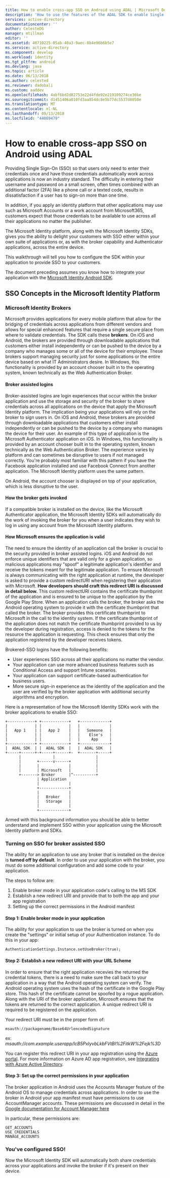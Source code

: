 ```yaml
---
title: How to enable cross-app SSO on Android using ADAL | Microsoft Docs
description: 'How to use the features of the ADAL SDK to enable Single Sign On across your applications. '
services: active-directory
documentationcenter: ''
author: CelesteDG
manager: mtillman
editor: ''
ms.assetid: 40710225-05ab-40a3-9aec-8b4e96b6b5e7
ms.service: active-directory
ms.component: develop
ms.workload: identity
ms.tgt_pltfrm: android
ms.devlang: java
ms.topic: article
ms.date: 06/13/2018
ms.author: celested
ms.reviewer: dadobali
ms.custom: aaddev
ms.openlocfilehash: 4abf6bd2d82753e22d4fde92e219109274ce36be
ms.sourcegitcommit: d1451406a010fd3aa854dc8e5b77dc5537d8050e
ms.translationtype: MT
ms.contentlocale: nl-NL
ms.lasthandoff: 09/13/2018
ms.locfileid: "44869479"
---
```

# <a name="how-to-enable-cross-app-sso-on-android-using-adal"></a>How to enable cross-app SSO on Android using ADAL
Providing Single Sign-On (SSO) so that users only need to enter their credentials once and have those credentials automatically work across applications is now an industry standard. The difficulty in entering their username and password on a small screen, often times combined with an additional factor (2FA) like a phone call or a texted code, results in dissatisfaction if a user has to sign-on more than one time.

In addition, if you apply an identity platform that other applications may use such as Microsoft Accounts or a work account from Microsoft365, customers expect that those credentials to be available to use across all their applications no matter the publisher.

The Microsoft Identity platform, along with the Microsoft Identity SDKs, gives you the ability to delight your customers with SSO either within your own suite of applications or, as with the broker capability and Authenticator applications, across the entire device.

This walkthrough will tell you how to configure the SDK within your application to provide SSO to your customers.

The document preceding assumes you know how to integrate your application with the [Microsoft Identity Android SDK](https://github.com/AzureAD/azure-activedirectory-library-for-android).

## <a name="sso-concepts-in-the-microsoft-identity-platform"></a>SSO Concepts in the Microsoft Identity Platform
### <a name="microsoft-identity-brokers"></a>Microsoft Identity Brokers
Microsoft provides applications for every mobile platform that allow for the bridging of credentials across applications from different vendors and allows for special enhanced features that require a single secure place from where to validate credentials. The SDK calls these **brokers**. On iOS and Android, the brokers are provided through downloadable applications that customers either install independently or can be pushed to the device by a company who manages some or all of the device for their employee. These brokers support managing security just for some applications or the entire device based on what IT Administrators desire. In Windows, this functionality is provided by an account chooser built in to the operating system, known technically as the Web Authentication Broker.

#### <a name="broker-assisted-logins"></a>Broker assisted logins
Broker-assisted logins are login experiences that occur within the broker application and use the storage and security of the broker to share credentials across all applications on the device that apply the Microsoft Identity platform. The implication being your applications will rely on the broker to sign users in. On iOS and Android, these brokers are provided through downloadable applications that customers either install independently or can be pushed to the device by a company who manages the device for their user. An example of this type of application is the Microsoft Authenticator application on iOS. In Windows, this functionality is provided by an account chooser built in to the operating system, known technically as the Web Authentication Broker.
The experience varies by platform and can sometimes be disruptive to users if not managed correctly. You're probably most familiar with this pattern if you have the Facebook application installed and use Facebook Connect from another application. The Microsoft Identity platform uses the same pattern.

On Android, the account chooser is displayed on top of your application, which is less disruptive to the user.

#### <a name="how-the-broker-gets-invoked"></a>How the broker gets invoked
If a compatible broker is installed on the device, like the Microsoft Authenticator application, the Microsoft Identity SDKs will automatically do the work of invoking the broker for you when a user indicates they wish to log in using any account from the Microsoft Identity platform. 
 
 #### <a name="how-microsoft-ensures-the-application-is-valid"></a>How Microsoft ensures the application is valid
 
 The need to ensure the identity of an application call the broker is crucial to the security provided in broker assisted logins. iOS and Android do not enforce unique identifiers that are valid only for a given application, so malicious applications may "spoof" a legitimate application's identifier and receive the tokens meant for the legitimate application. To ensure Microsoft is always communicating with the right application at runtime, the developer is asked to provide a custom redirectURI when registering their application with Microsoft. **How developers should craft this redirect URI is discussed in detail below.** This custom redirectURI contains the certificate thumbprint of the application and is ensured to be unique to the application by the Google Play Store. When an application calls the broker, the broker asks the Android operating system to provide it with the certificate thumbprint that called the broker. The broker provides this certificate thumbprint to Microsoft in the call to the identity system. If the certificate thumbprint of the application does not match the certificate thumbprint provided to us by the developer during registration, access is denied to the tokens for the resource the application is requesting. This check ensures that only the application registered by the developer receives tokens.

Brokered-SSO logins have the following benefits:

* User experiences SSO across all their applications no matter the vendor.
* Your application can use more advanced business features such as Conditional Access and support Intune scenarios.
* Your application can support certificate-based authentication for business users.
* More secure sign-in experience as the identity of the application and the user are verified by the broker application with additional security algorithms and encryption.

Here is a representation of how the Microsoft Identity SDKs work with the broker applications to enable SSO:

```
+------------+ +------------+   +-------------+
|            | |            |   |             |
|   App 1    | |   App 2    |   |   Someone   |
|            | |            |   |    Else's   |
|            | |            |   |     App     |
+------------+ +------------+   +-------------+
|  ADAL SDK  | |  ADAL SDK  |   |  ADAL SDK   |
+-----+------+-+-----+------+-  +-------+-----+
      |              |                  |
      |       +------v------+           |
      |       |             |           |
      |       | Microsoft   |           |
      +-------> Broker      |^----------+
              | Application
              |             |
              +-------------+
              |             |
              |   Broker    |
              |   Storage   |
              |             |
              +-------------+

```

Armed with this background information you should be able to better understand and implement SSO within your application using the Microsoft Identity platform and SDKs.

### <a name="turning-on-sso-for-broker-assisted-sso"></a>Turning on SSO for broker assisted SSO
The ability for an application to use any broker that is installed on the device is **turned off by default**. In order to use your application with the broker, you must do some additional configuration and add some code to your application.

The steps to follow are:

1. Enable broker mode in your application code's calling to the MS SDK
2. Establish a new redirect URI and provide that to both the app and your app registration
3. Setting up the correct permissions in the Android manifest

#### <a name="step-1-enable-broker-mode-in-your-application"></a>Step 1: Enable broker mode in your application
The ability for your application to use the broker is turned on when you create the "settings" or initial setup of your Authentication instance. To do this in your app:

```
AuthenticationSettings.Instance.setUseBroker(true);
```

#### <a name="step-2-establish-a-new-redirect-uri-with-your-url-scheme"></a>Step 2: Establish a new redirect URI with your URL Scheme
In order to ensure that the right application recevies the returned the credential tokens, there is a need to make sure the call back to your application in a way that the Android operating system can verify. The Android operating system uses the hash of the certificate in the Google Play store. This hash of the certificate cannot be spoofed by a rogue application. Along with the URI of the broker application, Microsoft ensures that the tokens are returned to the correct application. A unique redirect URI is required to be registered on the application.

Your redirect URI must be in the proper form of:

`msauth://packagename/Base64UrlencodedSignature`

ex: *msauth://com.example.userapp/IcB5PxIyvbLkbFVtBI%2FitkW%2Fejk%3D*

You can register this redirect URI in your app registration using the [Azure portal](https://portal.azure.com/). For more information on Azure AD app registration, see [Integrating with Azure Active Directory](active-directory-how-to-integrate.md).

#### <a name="step-3-set-up-the-correct-permissions-in-your-application"></a>Step 3: Set up the correct permissions in your application
The broker application in Android uses the Accounts Manager feature of the Android OS to manage credentials across applications. In order to use the broker in Android your app manifest must have permissions to use AccountManager accounts. These permissions are discussed in detail in the [Google documentation for Account Manager here](http://developer.android.com/reference/android/accounts/AccountManager.html)

In particular, these permissions are:

```
GET_ACCOUNTS
USE_CREDENTIALS
MANAGE_ACCOUNTS
```

### <a name="youve-configured-sso"></a>You've configured SSO!
Now the Microsoft Identity SDK will automatically both share credentials across your applications and invoke the broker if it's present on their device.

